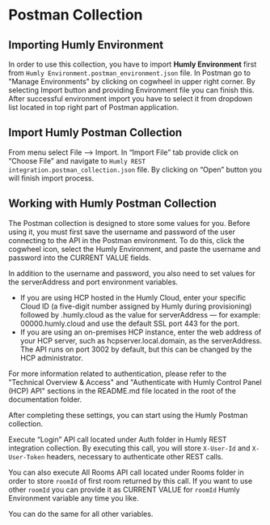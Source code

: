 # Postman Collection

## Importing Humly Environment

In order to use this collection, you have to import <b>Humly Environment</b> first from `Humly Environment.postman_environment.json` file. In Postman go to "Manage Environments" by clicking on cogwheel in upper right corner. By selecting Import button and providing Environment file you can finish this. After successful environment import you have to select it from dropdown list located in top right part of Postman application.

## Import Humly Postman Collection

From menu select File --> Import. In “Import File” tab provide click on “Choose File” and navigate to `Humly REST integration.postman_collection.json` file. By clicking on “Open” button you will finish import process.

## Working with Humly Postman Collection

The Postman collection is designed to store some values for you. Before using it, you must first save the username and password of the user connecting to the API in the Postman environment. To do this, click the cogwheel icon, select the Humly Environment, and paste the username and password into the CURRENT VALUE fields.

In addition to the username and password, you also need to set values for the serverAddress and port environment variables.

- If you are using HCP hosted in the Humly Cloud, enter your specific Cloud ID (a five-digit number assigned by Humly during provisioning) followed by .humly.cloud as the value for serverAddress — for example: 00000.humly.cloud and use the default SSL port 443 for the port.
- If you are using an on-premises HCP instance, enter the web address of your HCP server, such as hcpserver.local.domain, as the serverAddress. The API runs on port 3002 by default, but this can be changed by the HCP administrator.

For more information related to authentication, please refer to the "Technical Overview & Access" and "Authenticate with Humly Control Panel (HCP) API" sections in the README.md file located in the root of the documentation folder.

After completing these settings, you can start using the Humly Postman collection. 

Execute “Login” API call located under Auth folder in Humly REST integration collection. By executing this call, you will store `X-User-Id` and `X-User-Token` headers, necessary to authenticate other REST calls. 

You can also execute All Rooms API call located under Rooms folder in order to store `roomId` of first room returned by this call.
If you want to use other `roomId` you can provide it as CURRENT VALUE for `roomId` Humly Environment variable any time you like. 

You can do the same for all other variables.
